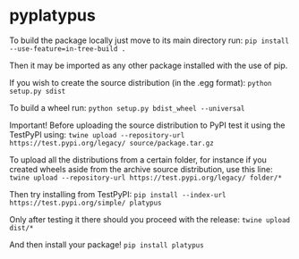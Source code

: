 # pyplatypus

To build the package locally just move to its main directory run:
`pip install --use-feature=in-tree-build .`

Then it may be imported as any other package installed with the use of pip.

If you wish to create the source distribution (in the .egg format):
`python setup.py sdist`

To build a wheel run:
`python setup.py bdist_wheel --universal`

Important!
Before uploading the source distribution to PyPI test it using the TestPyPI using:
`twine upload --repository-url https://test.pypi.org/legacy/ source/package.tar.gz`

To upload all the distributions from a certain folder, for instance if you created
wheels aside from the archive source distribution, use this line:
`twine upload --repository-url https://test.pypi.org/legacy/ folder/*`

Then try installing from TestPyPI:
`pip install --index-url https://test.pypi.org/simple/ platypus`

Only after testing it there should you proceed with the release:
`twine upload dist/*`

And then install your package!
`pip install platypus`
